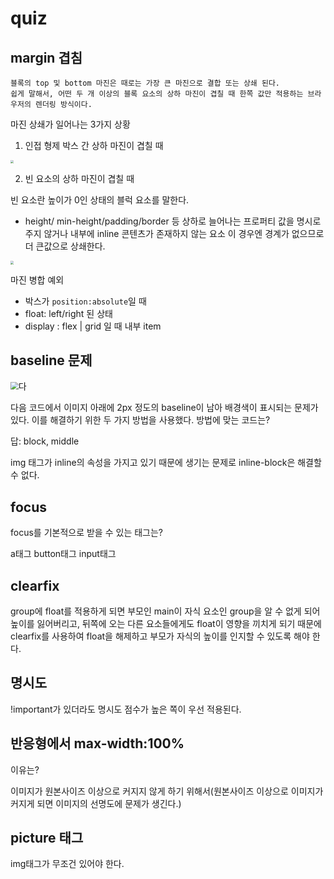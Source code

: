 <h1>quiz</h1>

<h2>margin 겹침</h2>

```
블록의 top 및 bottom 마진은 때로는 가장 큰 마진으로 결합 또는 상쇄 된다.
쉽게 말해서, 어떤 두 개 이상의 블록 요소의 상하 마진이 겹칠 때 한쪽 값만 적용하는 브라우저의 렌더링 방식이다.
```

마진 상쇄가 일어나는 3가지 상황

1. 인접 형제 박스 간 상하 마진이 겹칠 때

<img src="https://media.vlpt.us/post-images/raram2/97e16a40-121f-11ea-aaba-65695302c179/01-margin-collapsing-sibling-case.png" style="zoom: 33%;" />

2. 빈 요소의 상하 마진이 겹칠 때

빈 요소란 높이가 0인 상태의 블럭 요소를 말한다. 

- height/ min-height/padding/border 등 상하로 늘어나는 프로퍼티 값을 명시로 주지 않거나 내부에 inline 콘텐츠가 존재하지 않는 요소 이 경우엔 경계가 없으므로 더 큰값으로 상쇄한다.

<img src="https://media.vlpt.us/post-images/raram2/ffac75c0-121f-11ea-aaba-65695302c179/02-margin-collapsing-emptybox-case.png" style="zoom: 33%;" />



마진 병합 예외

- 박스가 <code>position:absolute</code>일 때
- float: left/right 된 상태
- display : flex | grid 일 때 내부 item

[출처]: https://velog.io/@raram2/CSS-%EB%A7%88%EC%A7%84-%EC%83%81%EC%87%84Margin-collapsing-%EC%9B%90%EB%A6%AC-%EC%99%84%EB%B2%BD-%EC%9D%B4%ED%95%B4



<h2>baseline 문제</h2>

<img src="https://lh6.googleusercontent.com/8VjiT5ETvPugZvKRjBGr6r8yPgxJzUrcdsmbRBhMmn6vhT5BTAerPG8rd-fI4-VCGCjaD6joJwG849jsI0jpRFXvkcvNfJNrCf0D0kSjypEIy15xGrVx7KOanfNY=w450" style="zoom: 80%;" />다

다음 코드에서 이미지 아래에 2px 정도의 baseline이 남아 배경색이 표시되는 문제가 있다. 이를 해결하기 위한 두 가지 방법을 사용했다. 방법에 맞는 코드는?

답: block, middle

img 태그가 inline의 속성을 가지고 있기 때문에 생기는 문제로 inline-block은 해결할 수 없다.



<h2>focus</h2>

focus를 기본적으로 받을 수 있는 태그는?

a태그 button태그 input태그



<h2>clearfix</h2>

group에 float를 적용하게 되면 부모인 main이 자식 요소인 group을 알 수 없게 되어 높이를 잃어버리고, 뒤쪽에 오는 다른 요소들에게도 float이 영향을 끼치게 되기 때문에 clearfix를 사용하여 float을 해제하고 부모가 자식의 높이를 인지할 수 있도록 해야 한다.



<h2>명시도</h2>

!important가 있더라도 명시도 점수가 높은 쪽이 우선 적용된다.



<h2>반응형에서 max-width:100%</h2>

이유는?

이미지가 원본사이즈 이상으로 커지지 않게 하기 위해서(원본사이즈 이상으로 이미지가 커지게 되면 이미지의 선명도에 문제가 생긴다.)



<h2>picture 태그</h2>

img태그가 무조건 있어야 한다.